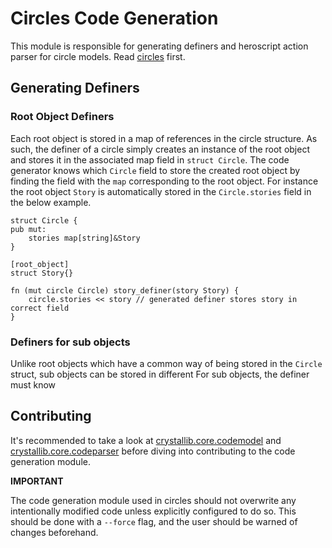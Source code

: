 # Circles Code Generation

This module is responsible for generating definers and heroscript action parser for circle models. Read [circles](circles/README.md) first.

## Generating Definers

### Root Object Definers

Each root object is stored in a map of references in the circle structure. As such, the definer of a circle simply creates an instance of the root object and stores it in the associated map field in `struct Circle`. The code generator knows which `Circle` field to store the created root object by finding the field with the `map` corresponding to the root object. For instance the root object `Story` is automatically stored in the `Circle.stories` field in the below example.

```
struct Circle {
pub mut:
    stories map[string]&Story
}

[root_object]
struct Story{}

fn (mut circle Circle) story_definer(story Story) {
    circle.stories << story // generated definer stores story in correct field
}
```

### Definers for sub objects

Unlike root objects which have a common way of being stored in the `Circle` struct, sub objects can be stored in different 
For sub objects, the definer must know 

## Contributing

It's recommended to take a look at [crystallib.core.codemodel](codemodel/README.md) and [crystallib.core.codeparser](codeparser/README.md) before diving into contributing to the code generation module.

**IMPORTANT**

The code generation module used in circles should not overwrite any intentionally modified code unless explicitly configured to do so. This should be done with a `--force` flag, and the user should be warned of changes beforehand.